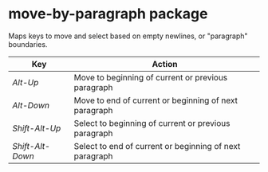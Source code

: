 # move-by-paragraph package

Maps keys to move and select based on empty newlines, or "paragraph" boundaries.

| Key     | Action |
| ------- | ------- |
| *Alt-Up* | Move to beginning of current or previous paragraph |
| *Alt-Down* | Move to end of current or beginning of next paragraph |
| *Shift-Alt-Up* | Select to beginning of current or previous paragraph |
| *Shift-Alt-Down* | Select to end of current or beginning of next paragraph |
